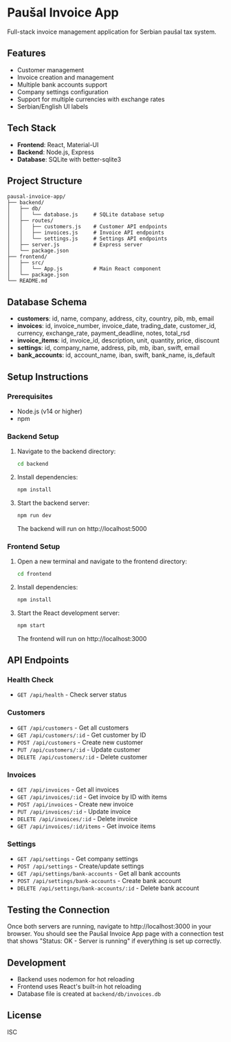 # Paušal Invoice App

Full-stack invoice management application for Serbian paušal tax system.

## Features

- Customer management
- Invoice creation and management
- Multiple bank accounts support
- Company settings configuration
- Support for multiple currencies with exchange rates
- Serbian/English UI labels

## Tech Stack

- **Frontend**: React, Material-UI
- **Backend**: Node.js, Express
- **Database**: SQLite with better-sqlite3

## Project Structure

```
pausal-invoice-app/
├── backend/
│   ├── db/
│   │   └── database.js     # SQLite database setup
│   ├── routes/
│   │   ├── customers.js    # Customer API endpoints
│   │   ├── invoices.js     # Invoice API endpoints
│   │   └── settings.js     # Settings API endpoints
│   ├── server.js           # Express server
│   └── package.json
├── frontend/
│   ├── src/
│   │   └── App.js          # Main React component
│   └── package.json
└── README.md
```

## Database Schema

- **customers**: id, name, company, address, city, country, pib, mb, email
- **invoices**: id, invoice_number, invoice_date, trading_date, customer_id, currency, exchange_rate, payment_deadline, notes, total_rsd
- **invoice_items**: id, invoice_id, description, unit, quantity, price, discount
- **settings**: id, company_name, address, pib, mb, iban, swift, email
- **bank_accounts**: id, account_name, iban, swift, bank_name, is_default

## Setup Instructions

### Prerequisites

- Node.js (v14 or higher)
- npm

### Backend Setup

1. Navigate to the backend directory:
   ```bash
   cd backend
   ```

2. Install dependencies:
   ```bash
   npm install
   ```

3. Start the backend server:
   ```bash
   npm run dev
   ```

   The backend will run on http://localhost:5000

### Frontend Setup

1. Open a new terminal and navigate to the frontend directory:
   ```bash
   cd frontend
   ```

2. Install dependencies:
   ```bash
   npm install
   ```

3. Start the React development server:
   ```bash
   npm start
   ```

   The frontend will run on http://localhost:3000

## API Endpoints

### Health Check
- `GET /api/health` - Check server status

### Customers
- `GET /api/customers` - Get all customers
- `GET /api/customers/:id` - Get customer by ID
- `POST /api/customers` - Create new customer
- `PUT /api/customers/:id` - Update customer
- `DELETE /api/customers/:id` - Delete customer

### Invoices
- `GET /api/invoices` - Get all invoices
- `GET /api/invoices/:id` - Get invoice by ID with items
- `POST /api/invoices` - Create new invoice
- `PUT /api/invoices/:id` - Update invoice
- `DELETE /api/invoices/:id` - Delete invoice
- `GET /api/invoices/:id/items` - Get invoice items

### Settings
- `GET /api/settings` - Get company settings
- `POST /api/settings` - Create/update settings
- `GET /api/settings/bank-accounts` - Get all bank accounts
- `POST /api/settings/bank-accounts` - Create bank account
- `DELETE /api/settings/bank-accounts/:id` - Delete bank account

## Testing the Connection

Once both servers are running, navigate to http://localhost:3000 in your browser. You should see the Paušal Invoice App page with a connection test that shows "Status: OK - Server is running" if everything is set up correctly.

## Development

- Backend uses nodemon for hot reloading
- Frontend uses React's built-in hot reloading
- Database file is created at `backend/db/invoices.db`

## License

ISC